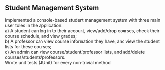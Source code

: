 ## Student Management System
Implemented a console-based student management system with three main user toles in the application: \
a) A student can log in to their account, view/add/drop courses, check their course schedule, and view grades;\
b) A professor can view course information they have, and view the student lists for these courses;\
c) An admin can view course/student/professor lists, and add/delete courses/students/professors.\
Wrote unit tests (JUnit) for every non-trivial method
